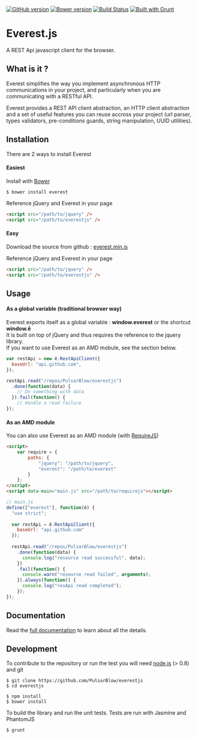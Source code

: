[![GitHub version](https://badge.fury.io/gh/pulsarblow%2Feverest.js.svg)](http://badge.fury.io/gh/pulsarblow%2Feverest.js)
[![Bower version](https://badge.fury.io/bo/everest.svg)](http://badge.fury.io/bo/everest)
[![Build Status](https://travis-ci.org/PulsarBlow/everest.js.svg?branch=master)](https://travis-ci.org/PulsarBlow/everest.js)
[![Built with Grunt](https://cdn.gruntjs.com/builtwith.png)](http://gruntjs.com/)

# Everest.js

A REST Api javascript client for the browser.

## What is it ?

Everest simplifies the way you implement asynchronous HTTP communications in your project, and particularly when you are communicating with a RESTful API.

Everest provides a REST API client abstraction, an HTTP client abstraction and a set of useful features you can reuse accross your project (url parser, types validators, pre-conditions guards, string manipulation, UUID utilities).

## Installation

There are 2 ways to install Everest

#### Easiest

Install with [Bower](http://bower.io/)
```
$ bower install everest
```

Reference jQuery and Everest in your page

```html
<script src="/path/to/jquery" />
<script src="/path/to/everestjs" />
```

#### Easy

Download the source from github : [everest.min.js](/dist/everest.min.js)

Reference jQuery and Everest in your page

```html
<script src="/path/to/jquery" />
<script src="/path/to/everestjs" />
```

## Usage

#### As a global variable (traditional browser way)

Everest exports itself as a global variable : **window.everest** or the shortcut **window.ê**  
It is built on top of jQuery and thus requires the reference to the jquery library.  
If you want to use Everest as an AMD mobule, see the section below.

```javascript
var restApi = new ê.RestApiClient({
  baseUrl: "api.github.com",
});

restApi.read("/repos/PulsarBlow/everestjs")
  .done(function(data) {
    // Do something with data
  }).fail(function() {
    // Handle a read failure
});
```
#### As an AMD module

You can also use Everest as an AMD module (with [RequireJS](http://requirejs.org))

```html
<script>
    var require = {
        paths: {
            "jquery": "/path/to/jquery",
            "everest": "/path/to/everest"
        }
    };
</script>
<script data-main="main.js" src="/path/to/requirejs"></script>

```

```javascript
// main.js
define(["everest"], function(ê) {
  "use strict";
  
  var restApi = ê.RestApiClient({
    baseUrl: "api.github.com"
  });
  
  restApi.read("/repos/PulsarBlow/everestjs")
    .done(function(data) {
      console.log("resource read successful", data);
    })
    .fail(function() {
      console.warn("resource read failed", arguments);
    }).always(function() {
      console.log("resApi read completed");
    });
});
```
## Documentation

Read the [full documentation](http://pulsarblow.github.io/everestjs) to learn about all the details.

## Development

To contribute to the repository or run the test you will need [node.js](http://nodejs.org) (> 0.8) and git

```
$ git clone https://github.com/PulsarBlow/everestjs
$ cd everestjs

$ npm install
$ bower install
```

To build the library and run the unit tests. Tests are run with Jasmine and PhantomJS

```
$ grunt
```
